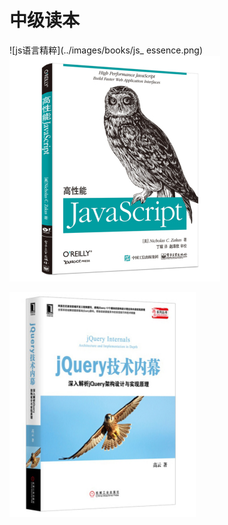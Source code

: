 # 中级读本



![js语言精粹](../images/books/js_ essence.png)    
![高性能js](../images/books/high_rofiling_js.png)

![jquery](../images/books/jQuery.png)